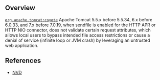 ## Overview
[`org.apache.tomcat:coyote`](http://search.maven.org/#search%7Cga%7C1%7Ca%3A%22coyote%22)
Apache Tomcat 5.5.x before 5.5.34, 6.x before 6.0.33, and 7.x before 7.0.19, when sendfile is enabled for the HTTP APR or HTTP NIO connector, does not validate certain request attributes, which allows local users to bypass intended file access restrictions or cause a denial of service (infinite loop or JVM crash) by leveraging an untrusted web application.

## References
- [NVD](https://web.nvd.nist.gov/view/vuln/detail?vulnId=CVE-2011-2526)